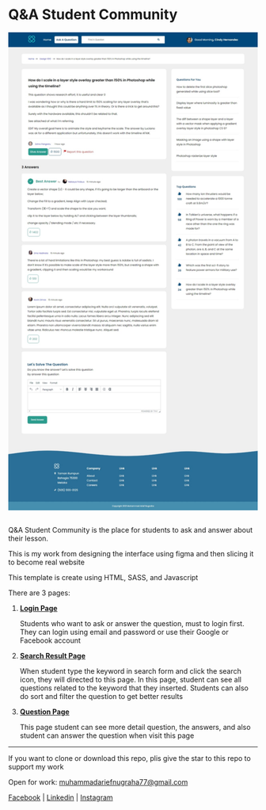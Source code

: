 <style>
    .image-container {
        display:flex;
        flex-flow: row wrap;
    }
    </style>
<h1>Q&A Student Community</h1>
<div class="image-container">
    <img src="asset/question.jpeg">
</div>
<br>
<p>Q&A Student Community is the place for students to ask and answer about their lesson.</p>
<p>This is my work from designing the interface using figma and then slicing it to become real website</p>
<p>This template is create using HTML, SASS, and Javascript</p>
<p>There are 3 pages:</p>
<ol>
    <li>
        <a href="https://qastudentcommunity.vercel.app/login.html"><b>Login Page</b></a>
        <p>Students who want to ask or answer the question, must to login first. They can login using email and password or use their Google or Facebook account
    </li>
    <li>
        <a href="https://qastudentcommunity.vercel.app/searchresult.html"><b>Search Result Page</a></b>
        <p>When student type the keyword in search form and click the search icon, they will directed to this page. In this page, student can see all questions related to the keyword that they inserted. Students can also do sort and filter the question to get better results</p>
    </li>
    <li>
    <a href="https://qastudentcommunity.vercel.app/question.html"><b>Question Page</b></a>
    <p>This page student can see more detail question, the answers, and also student can answer the question when visit this page</p>
    </li>
</ol>
<hr>
<p>If you want to clone or download this repo, plis give the star to this repo to support my work</p>
<p>Open for work: <a href="mailto:muhammadariefnugraha77@gmail.com">muhammadariefnugraha77@gmail.com</a></p>
<a href="https://www.facebook.com/muhammad.ariefnugraha">Facebook</a> | 
<a href="https://www.linkedin.com/muhammad-arief-nugraha">Linkedin</a> | <a href="https://www.instagram.com/dvkentury">Instagram</a>